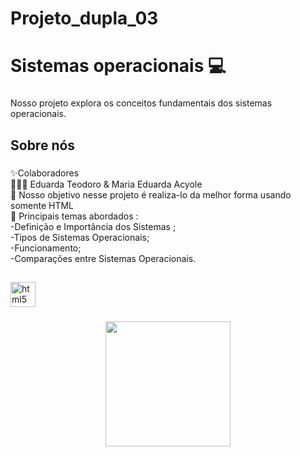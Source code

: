 # Projeto_dupla_03
<h1 align="left">Sistemas operacionais 💻</h1>

###

<p align="left">Nosso projeto explora os conceitos fundamentais dos sistemas operacionais.</p>

###

<h2 align="left">Sobre nós</h2>

###

<p align="left">✨Colaboradores <br>👩🏻‍💻 Eduarda Teodoro & Maria Eduarda Acyole<br>🎯 Nosso objetivo nesse projeto é realiza-lo da melhor forma usando somente HTML<br>📖 Principais temas abordados :<br>-Definição e Importância dos Sistemas ;<br>-Tipos de Sistemas Operacionais;<br>-Funcionamento;<br>-Comparações entre Sistemas Operacionais.</p>

###

<h2 align="left"></h2>

###

<div align="left">
  <img src="https://cdn.jsdelivr.net/gh/devicons/devicon/icons/html5/html5-original.svg" height="40" alt="html5 logo"  />
</div>

###

<div align="center">
  <img height="200" src="https://mail-attachment.googleusercontent.com/attachment/u/0/?ui=2&ik=d6f70a554c&attid=0.1&permmsgid=msg-a:r-4716702773038733397&th=1920809dab3ce29b&view=att&disp=safe&realattid=f_m18njvjy0&saddbat=ANGjdJ__OOrO9BJWCq8ANzKEEwJWRTBoybMxUH7XrrzJixJZfeMhisJau1jJ5h1beZhSvw7fGulKzcvKi_s2JpkHhk1dEcXXaiDlbs26W9T9ZC7TgL31A56shgFoOXJy2cIkSV4d8cAuczgjjBxTQIUMYqYa3RviToayD585TMSSgtzLOzj5XUkgfCxBdyBlPqrEJXM2SESC4CGKuKZAt4saNZJWl0zM36DfJXf9n_tZF4ylMb4fYx83e3mBLLXfGaUcbECd3bTThUKZA4hTGlCm8r5HfhizLjZ39M-jyRI7f00lOWQQKShqB26qJdPvqc168O1VoHAt86xDbDGJFAiRN14yD845fo5OXW66ruLhjGeR4ZKDN7qCvauwOjWHNyhvmlF3PeDMUf-vlPhFTYu3TrGjEpsPjvCQFycCg4Hd6vDUZdUESsAmA3QSKKudW_4kk8AggZI-_W-2mkmc2mrREpdKXcIhg42Kbqyb3Mo-eRoXUItUYMrIYczvaI4V8pztrAAU6KkM4h1E6isSYM_LiO0RCi-IDUoiY8q9v52v3_LJmF1ztbpgGQn7OtdtNa-h7K8QoXPLmew9JoWE_4IzOb7TPLjHmwTdVgtpu3wl9mjAOnalG9qisGqigxcONwp3JH6Ve9wxZGXuK8EliS09K_hveVWAkEn0rKuFoV-fIIUFcFORs_XRR-c5TFtVGeFMfUC_fYC3lzn8UIC01nfnpfpVpDJ8hGMkEtiAFGBb6HunOIZQt8tEuplVkBu_qQygtADtdnDwCLMjZuB2wmeTA-cr_ZkkR7JTcQuEjpN3YvbZ0b8O3r5-mwbdI7rjLmdSUVkvOtU_mCWaf5AdGhTletBQ57G0SUn3gNkfzjh9MkvnKMEGi03iiZejZjJ3948y78oJ7xVvUHJoN8KPkDBRrZaGs9XeSi_HQnUrSNOuynw21kYyLByiAaP_wNj1Ztrlj23Uu_geKy2DZG7VUCRM3J5M5V4LS93H7lwC3eWMrDHqHpmEHVyM_Arnc_4cg2QX7xFy9NqigoxFFfIe"  />
</div>


###
